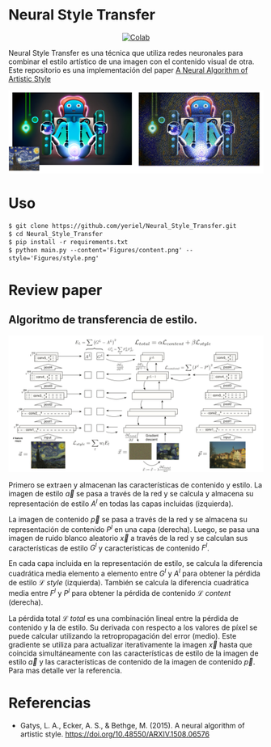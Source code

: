 # Neural Style Transfer
<div style="text-align: center;">

[![Colab](https://colab.research.google.com/assets/colab-badge.svg)](https://colab.research.google.com/drive/1vKE4WGBD-Vwfme6r_bCyMZ7RTdC8eHfs?usp=sharing)

</div>

Neural Style Transfer es una técnica que utiliza redes neuronales para combinar el estilo artístico de una imagen con el contenido visual de otra. Este repositorio es una implementación del paper [A Neural Algorithm of Artistic Style]( 	
https://doi.org/10.48550/arXiv.1508.06576)

![Figura I](Figures/example.png)

# Uso
    $ git clone https://github.com/yeriel/Neural_Style_Transfer.git
    $ cd Neural_Style_Transfer
    $ pip install -r requirements.txt
    $ python main.py --content='Figures/content.png' --style='Figures/style.png'

# Review paper
## Algoritmo de transferencia de estilo. 

![review paper](Figures\review_paper.png)

Primero se extraen y almacenan las características de contenido y estilo. La imagen de estilo $\vec{a}$ se pasa a través de la red y se calcula y almacena su representación de estilo $A^l$ en todas las capas incluidas (izquierda). 

La imagen de contenido $\vec{p}$ se pasa a través de la red y se almacena su representación de contenido $P^l$ en una capa (derecha). Luego, se pasa una imagen de ruido blanco aleatorio $\vec{x}$ a través de la red y se calculan sus características de estilo $G^l$ y características de contenido $F^l$. 

En cada capa incluida en la representación de estilo, se calcula la diferencia cuadrática media elemento a elemento entre $G^l$ y $A^l$ para obtener la pérdida de estilo $\mathcal{L}\ style$ (izquierda). También se calcula la diferencia cuadrática media entre $F^l$ y $P^l$ para obtener la pérdida de contenido $\mathcal{L}\ content$ (derecha).

La pérdida total $\mathcal{L}\ total$ es una combinación lineal entre la pérdida de contenido y la de estilo. Su derivada con respecto a los valores de píxel se puede calcular utilizando la retropropagación del error (medio). Este gradiente se utiliza para actualizar iterativamente la imagen $\vec{x}$ hasta que coincida simultáneamente con las características de estilo de la imagen de estilo $\vec{a}$ y las características de contenido de la imagen de contenido $\vec{p}$. Para mas detalle ver la referencia.

# Referencias
- Gatys, L. A., Ecker, A. S., & Bethge, M. (2015). A neural algorithm of artistic style. https://doi.org/10.48550/ARXIV.1508.06576